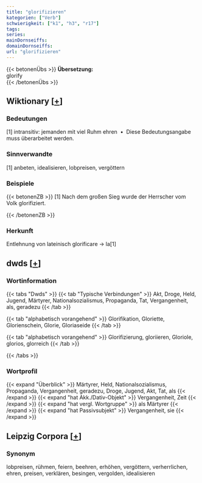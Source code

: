```yaml
---
title: "glorifizieren"
kategorien: ["Verb"]
schwierigkeit: ["k1", "h3", "r17"]
tags:
series:
mainDornseiffs:
domainDornseiffs:
url: "glorifizieren"
---
```


{{< betonenÜbs >}}
**Übersetzung:**  
glorify  
{{< /betonenÜbs >}}

## Wiktionary [[+](https://de.wiktionary.org/wiki/glorifizieren)]

### Bedeutungen
[1] intransitiv: jemanden mit viel Ruhm ehren  •  Diese Bedeutungsangabe muss überarbeitet werden.  

### Sinnverwandte
[1] anbeten, idealisieren, lobpreisen, vergöttern  

### Beispiele
{{< betonenZB >}}
[1] Nach dem großen Sieg wurde der Herrscher vom Volk glorifiziert.  

{{< /betonenZB >}}
### Herkunft
Entlehnung von lateinisch glorificare → la[1]  



## dwds [[+](https://www.dwds.de/wb/glorifizieren)]

### Wortinformation
{{< tabs "Dwds" >}}
{{< tab "Typische Verbindungen" >}}
Akt, Droge, Held, Jugend, Märtyrer, Nationalsozialismus, Propaganda, Tat, Vergangenheit, als, geradezu
{{< /tab >}}

{{< tab "alphabetisch vorangehend" >}}
Glorifikation, Gloriette, Glorienschein, Glorie, Gloriaseide
{{< /tab >}}

{{< tab "alphabetisch vorangehend" >}}
Glorifizierung, gloriieren, Gloriole, glorios, glorreich
{{< /tab >}}

{{< /tabs >}}

### Wortprofil
{{< expand "Überblick" >}} Märtyrer, Held, Nationalsozialismus, Propaganda, Vergangenheit, geradezu, Droge, Jugend, Akt, Tat, als {{< /expand >}}
{{< expand "hat Akk./Dativ-Objekt" >}} Vergangenheit, Zeit {{< /expand >}}
{{< expand "hat vergl. Wortgruppe" >}} als Märtyrer {{< /expand >}}
{{< expand "hat Passivsubjekt" >}} Vergangenheit, sie {{< /expand >}}

## Leipzig Corpora [[+](https://corpora.uni-leipzig.de/en/res?word=glorifizieren&corpusId=deu_newscrawl-public_2018)]


### Synonym
lobpreisen, rühmen, feiern, beehren, erhöhen, vergöttern, verherrlichen, ehren, preisen, verklären, besingen, vergolden, idealisieren


